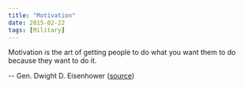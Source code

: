 ```yaml
---
title: "Motivation"
date: 2015-02-22
tags: [Military]
---
```


Motivation is the art of getting people to do what you want them to do because they want to do it.

-- Gen. Dwight D. Eisenhower ([source][source])

[source]: https://www.facebook.com/USarmy/photos/a.81109118557.82903.44053938557/10152828291803558/
